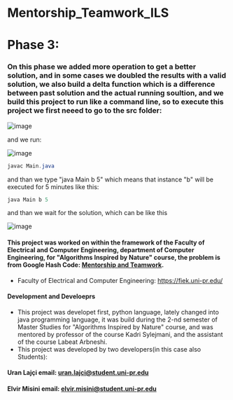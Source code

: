 # Mentorship_Teamwork_ILS
# Phase 3:


### On this phase we added more operation to get a better solution, and in some cases we doubled the results with a valid solution, we also build a delta function which is a difference between past solution and the actual running soultion, and we build this project to run like a command line, so to execute this project we first neeed to go to the src folder:
![image](https://user-images.githubusercontent.com/58117020/236137113-13b6345f-b475-455b-9afe-f01fc5a41206.png)

and we run:

![image](https://user-images.githubusercontent.com/58117020/236138095-59086126-a3d0-4bb2-a977-d77719b10ee9.png)

```java
javac Main.java
```
and than we type "java Main b 5" which means that instance "b" will be executed for 5 minutes like this:
```java
java Main b 5
```
and than we wait for the solution, which can be like this

![image](https://user-images.githubusercontent.com/58117020/236141686-9677b9e5-5a73-419c-901d-ead32f2afe27.png)

#### This project was worked on within the framework of the Faculty of Electrical and Computer Engineering, department of Computer Engineering, for "Algorithms Inspired by Nature" course, the problem is from Google Hash Code: [Mentorship and Teamwork](https://codingcompetitions.withgoogle.com/hashcode/round/00000000008caae7/000000000098afc8).
- Faculty of Electrical and Computer Engineering: https://fiek.uni-pr.edu/

#### Development and Develoeprs
- This project was developet first, python language, lately changed into java programming language, it was build during the 2-nd semester of Master Studies for "Algorithms Inspired by Nature" course, and was mentored by professor of the course Kadri Sylejmani, and the assistant of the course Labeat Arbneshi.
- This project was developed by two developers(in this case also Students):
#### Uran Lajçi               email: uran.lajci@student.uni-pr.edu
#### Elvir Misini             email: elvir.misini@student.uni-pr.edu
